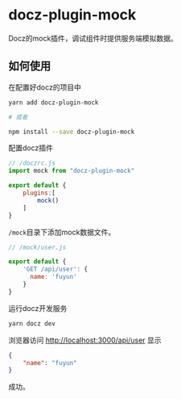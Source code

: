 # docz-plugin-mock

Docz的mock插件，调试组件时提供服务端模拟数据。

## 如何使用

在配置好docz的项目中

```sh
yarn add docz-plugin-mock

# 或者

npm install --save docz-plugin-mock
```

配置docz插件

```js
// /doczrc.js
import mock from "docz-plugin-mock"

export default {
    plugins:[
        mock()
    ]
}

```

`/mock`目录下添加mock数据文件。

```js
// /mock/user.js

export default {
    'GET /api/user': {
      name: 'fuyun'
    }
}
```

运行docz开发服务

```sh
yarn docz dev
```

浏览器访问 <http://localhost:3000/api/user> 显示

```json
{
    "name": "fuyun"
}
```

成功。
